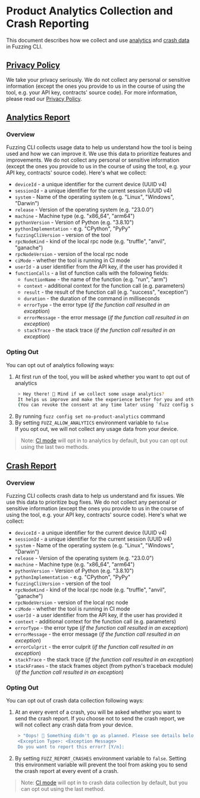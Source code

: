 # Product Analytics Collection and Crash Reporting
This document describes how we collect and use [analytics](#analytics-report) and [crash data](#crash-report) in Fuzzing CLI.

## [Privacy Policy](#privacy-policy)
We take your privacy seriously. We do not collect any personal or sensitive information (except the ones you provide to us in the course of using the tool, e.g. your API key, contracts' source code). For more information, please read our [Privacy Policy](https://consensys.io/diligence/privacy-policy/).

## [Analytics Report](#analytics-report)
### Overview
Fuzzing CLI collects usage data to help us understand how the tool is being used and how we can improve it. We use this data to prioritize features and improvements. We do not collect any personal or sensitive information (except the ones you provide to us in the course of using the tool, e.g. your API key, contracts' source code). Here's what we collect:
- `deviceId` - a unique identifier for the current device (UUID v4)
- `sessionId` - a unique identifier for the current session (UUID v4)
- `system` - Name of the operating system (e.g. "Linux", "Windows", "Darwin")
- `release` - Version of the operating system (e.g. "23.0.0")
- `machine` - Machine type (e.g. "x86_64", "arm64")
- `pythonVersion` - Version of Python (e.g. "3.8.10")
- `pythonImplementation` - e.g. "CPython", "PyPy"
- `fuzzingCliVersion` - version of the tool
- `rpcNodeKind` - kind of the local rpc node (e.g. "truffle", "anvil", "ganache")
- `rpcNodeVersion` - version of the local rpc node
- `ciMode` - whether the tool is running in CI mode
- `userId` - a user identifier from the API key, if the user has provided it
- `functionCalls` - a list of function calls with the following fields:
  - `functionName` - the name of the function (e.g. "run", "arm")
  - `context` - additional context for the function call (e.g. parameters)
  - `result` - the result of the function call (e.g. "success", "exception")
  - `duration` - the duration of the command in milliseconds
  - `errorType` - the error type (*if the function call resulted in an exception*)
  - `errorMessage` - the error message (*if the function call resulted in an exception*)
  - `stackTrace` - the stack trace (*if the function call resulted in an exception*)

### Opting Out
You can opt out of analytics following ways:
1. At first run of the tool, you will be asked whether you want to opt out of analytics
   ```bash
    > Hey there! 👋 Mind if we collect some usage analytics?
    It helps us improve and make the experience better for you and others. 🚀.
    (You can revoke the consent at any time later using `fuzz config set no-product-analytics`) [Y/n]:
    ```
2. By running `fuzz config set no-product-analytics` command
3. By setting `FUZZ_ALLOW_ANALYTICS` environment variable to `false`<br>
If you opt out, we will not collect any usage data from your device.<br>
> Note: [CI mode](configuration.md#general-configuration-options) will opt in to analytics by default, but you can opt out using the last two methods.

## [Crash Report](#crash-report)
### Overview
Fuzzing CLI collects crash data to help us understand and fix issues. We use this data to prioritize bug fixes. We do not collect any personal or sensitive information (except the ones you provide to us in the course of using the tool, e.g. your API key, contracts' source code). Here's what we collect:
- `deviceId` - a unique identifier for the current device (UUID v4)
- `sessionId` - a unique identifier for the current session (UUID v4)
- `system` - Name of the operating system (e.g. "Linux", "Windows", "Darwin")
- `release` - Version of the operating system (e.g. "23.0.0")
- `machine` - Machine type (e.g. "x86_64", "arm64")
- `pythonVersion` - Version of Python (e.g. "3.8.10")
- `pythonImplementation` - e.g. "CPython", "PyPy"
- `fuzzingCliVersion` - version of the tool
- `rpcNodeKind` - kind of the local rpc node (e.g. "truffle", "anvil", "ganache")
- `rpcNodeVersion` - version of the local rpc node
- `ciMode` - whether the tool is running in CI mode
- `userId` - a user identifier from the API key, if the user has provided it
- `context` - additional context for the function call (e.g. parameters)
- `errorType` - the error type (*if the function call resulted in an exception*)
- `errorMessage` - the error message (*if the function call resulted in an exception*)
- `errorCulprit` - the error culprit (*if the function call resulted in an exception*)
- `stackTrace` - the stack trace (*if the function call resulted in an exception*)
- `stackFrames` - the stack frames object (from python's traceback module) (*if the function call resulted in an exception*)

### Opting Out
You can opt out of crash data collection following ways:
1. At an every event of a crash, you will be asked whether you want to send the crash report. If you choose not to send the crash report, we will not collect any crash data from your device.
   ```bash
    > "Oops! 🙊 Something didn't go as planned. Please see details below for more information:
    <Exception Type>: <Exception Message>
    Do you want to report this error? [Y/n]:
    ```
2. By setting `FUZZ_REPORT_CRASHES` environment variable to `false`. Setting this environment variable will prevent the tool from asking you to send the crash report at every event of a crash.

> Note: [CI mode](configuration.md#general-configuration-options) will opt in to crash data collection by default, but you can opt out using the last method.

